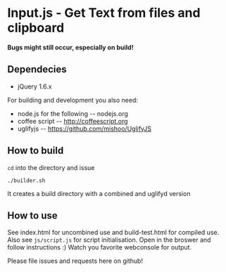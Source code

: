 # Input.js - Get Text from files and clipboard

**Bugs might still occur, especially on build!**

## Dependecies

* jQuery 1.6.x

For building and development you also need:

* node.js for the following  -- nodejs.org
* coffee script -- http://coffeescript.org
* uglifyjs -- https://github.com/mishoo/UglifyJS


## How to build

`cd` into the directory and issue

	./builder.sh

It creates a build directory with a combined and uglifyd version


## How to use

See index.html for uncombined use and build-test.html for compiled use. Also see `js/script.js` for script initialisation. Open in the broswer and follow instructions :) Watch you favorite webconsole for output.


Please file issues and requests here on github!


